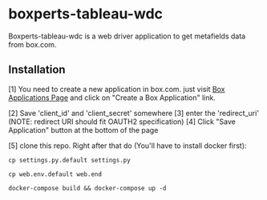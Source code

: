 # boxperts-tableau-wdc 
Boxperts-tableau-wdc is a web driver application to get metafields data from box.com.

## Installation

[1] You need to create a new application in box.com.
just visit 
[Box Applications Page](https://app.box.com/developers/services/)
and click on "Create a Box Application" link.

[2] Save 'client_id' and 'client_secret' somewhere
[3] enter the 'redirect_uri' (NOTE: redirect URI should fit OAUTH2 specification)
[4] Click "Save Application" button at the bottom of the page

[5] clone this repo. Right after that do (You'll have to install docker first):

 `cp settings.py.default settings.py`

  `cp web.env.default web.end`

  `docker-compose build && docker-compose up -d`
  
  
 
